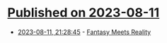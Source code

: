# [Published on 2023-08-11](index.md)

* [2023-08-11, 21:28:45](https://lobste.rs/s/gjeqne/fantasy_meets_reality) - [Fantasy Meets Reality](https://cabel.com/2023/07/30/fantasy-meets-reality/)
